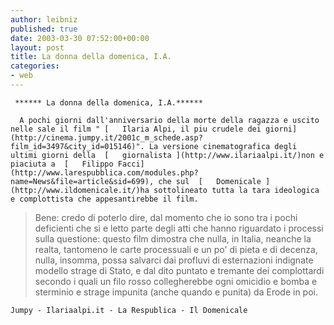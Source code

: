 ```yaml
---
author: leibniz
published: true
date: 2003-03-30 07:52:00+00:00
layout: post
title: La donna della domenica, I.A.
categories:
- web
---
```


	 ****** La donna della domenica, I.A.******
	
	  A pochi giorni dall'anniversario della morte della ragazza e uscito nelle sale il film " [   Ilaria Alpi, il piu crudele dei giorni](http://cinema.jumpy.it/2001c_m_schede.asp?film_id=3497&city_id=015146)". La versione cinematografica degli ultimi giorni della  [   giornalista ](http://www.ilariaalpi.it/)non e piaciuta a  [   Filippo Facci](http://www.larespubblica.com/modules.php?name=News&file=article&sid=699), che sul  [   Domenicale ](http://www.ildomenicale.it/)ha sottolineato tutta la tara ideologica e complottista che appesantirebbe il film.

>  
> 
> 	Bene: credo di poterlo dire, dal momento che io sono tra i pochi deficienti che si e letto parte degli atti che hanno riguardato i processi sulla questione: questo film dimostra che nulla, in Italia, neanche la realta, tantomeno le carte processuali e un po' di pieta e di decenza, nulla, insomma, possa salvarci dai profluvi di esternazioni indignate modello strage di Stato, e dal dito puntato e tremante dei complottardi secondo i quali un filo rosso collegherebbe ogni omicidio e bomba e sterminio e strage impunita (anche quando e punita) da Erode in poi.

	Jumpy - Ilariaalpi.it - La Respublica - Il Domenicale